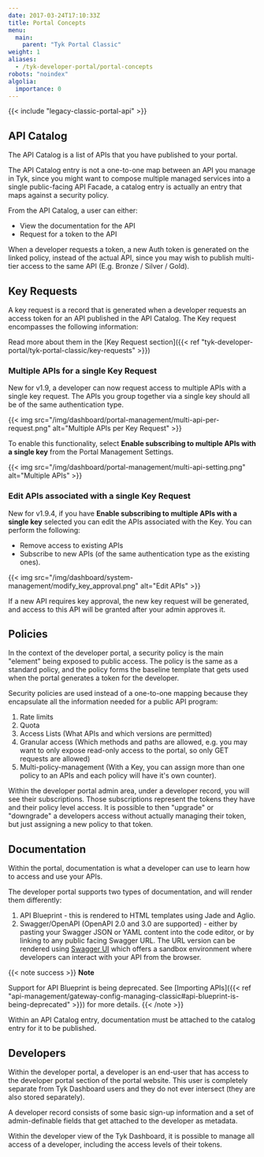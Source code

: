 ```yaml
---
date: 2017-03-24T17:10:33Z
title: Portal Concepts
menu:
  main:
    parent: "Tyk Portal Classic"
weight: 1
aliases:
  - /tyk-developer-portal/portal-concepts
robots: "noindex"
algolia:
  importance: 0
---
```


{{< include "legacy-classic-portal-api" >}}

## API Catalog

The API Catalog is a list of APIs that you have published to your portal.

The API Catalog entry is not a one-to-one map between an API you manage in Tyk, since you might want to compose multiple managed services into a single public-facing API Facade, a catalog entry is actually an entry that maps against a security policy.

From the API Catalog, a user can either:

- View the documentation for the API
- Request for a token to the API

When a developer requests a token, a new Auth token is generated on the linked policy, instead of the actual API, since you may wish to publish multi-tier access to the same API (E.g. Bronze / Silver / Gold).

## Key Requests

A key request is a record that is generated when a developer requests an access token for an API published in the API Catalog. The Key request encompasses the following information:

Read more about them in the [Key Request section]({{< ref "tyk-developer-portal/tyk-portal-classic/key-requests" >}})

### Multiple APIs for a single Key Request

New for v1.9, a developer can now request access to multiple APIs with a single key request. The APIs you group together via a single key should all be of the same authentication type.

{{< img src="/img/dashboard/portal-management/multi-api-per-request.png" alt="Multiple APIs per Key Request" >}}

To enable this functionality, select **Enable subscribing to multiple APIs with a single key** from the Portal Management Settings.

{{< img src="/img/dashboard/portal-management/multi-api-setting.png" alt="Multiple APIs" >}}

### Edit APIs associated with a single Key Request

New for v1.9.4, if you have **Enable subscribing to multiple APIs with a single key** selected you can edit the APIs associated with the Key. You can perform the following:

* Remove access to existing APIs
* Subscribe to new APIs (of the same authentication type as the existing ones).

 {{< img src="/img/dashboard/system-management/modify_key_approval.png" alt="Edit APIs" >}} 


If a new API requires key approval, the new key request will be generated, and access to this API will be granted after your admin approves it.


## Policies

In the context of the developer portal, a security policy is the main "element" being exposed to public access. The policy is the same as a standard policy, and the policy forms the baseline template that gets used when the portal generates a token for the developer.

Security policies are used instead of a one-to-one mapping because they encapsulate all the information needed for a public API program:

1.  Rate limits
2.  Quota
3.  Access Lists (What APIs and which versions are permitted)
4.  Granular access (Which methods and paths are allowed, e.g. you may want to only expose read-only access to the portal, so only GET requests are allowed)
5.  Multi-policy-management (With a Key, you can assign more than one policy to an APIs and each policy will have it's own counter).

Within the developer portal admin area, under a developer record, you will see their subscriptions. Those subscriptions represent the tokens they have and their policy level access. It is possible to then "upgrade" or "downgrade" a developers access without actually managing their token, but just assigning a new policy to that token.

## Documentation

Within the portal, documentation is what a developer can use to learn how to access and use your APIs.

The developer portal supports two types of documentation, and will render them differently:

1.  API Blueprint - this is rendered to HTML templates using Jade and Aglio.
2.  Swagger/OpenAPI (OpenAPI 2.0 and 3.0 are supported) - either by pasting your Swagger JSON or YAML content into the code editor, or by linking to any public facing Swagger URL. The URL version can be rendered using [Swagger UI](https://swagger.io/tools/swagger-ui/) which offers a sandbox environment where developers can interact with your API from the browser.

{{< note success >}}
**Note**  

Support for API Blueprint is being deprecated. See [Importing APIs]({{< ref "api-management/gateway-config-managing-classic#api-blueprint-is-being-deprecated" >}}) for more details.
{{< /note >}}

Within an API Catalog entry, documentation must be attached to the catalog entry for it to be published.

## Developers

Within the developer portal, a developer is an end-user that has access to the developer portal section of the portal website. This user is completely separate from Tyk Dashboard users and they do not ever intersect (they are also stored separately).

A developer record consists of some basic sign-up information and a set of admin-definable fields that get attached to the developer as metadata.

Within the developer view of the Tyk Dashboard, it is possible to manage all access of a developer, including the access levels of their tokens.


